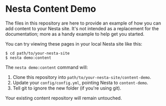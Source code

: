 Nesta Content Demo
==================

The files in this repository are here to provide an example of how you
can add content to your Nesta site. It's not intended as a replacement
for the documentation; more as a handy example to help get you started.

You can try viewing these pages in your local Nesta site like this:

    $ cd path/to/your-nesta-site
    $ nesta demo:content

The `nesta demo:content` command will:

 1. Clone this repository into `path/to/your-nesta-site/content-demo`.
 2. Update your `config/config.yml`, pointing Nesta to `content-demo`.
 3. Tell git to ignore the new folder (if you're using git).

Your existing content repository will remain untouched.

